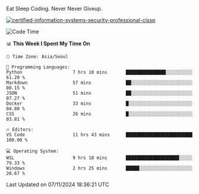 Eat Sleep Coding.
Never Never Giveup.

[![certified-information-systems-security-professional-cissp](https://user-images.githubusercontent.com/44606727/157613689-acd84ec6-5f8f-4e79-89d9-a8d51f033634.png)](https://www.credly.com/badges/f394a010-85a0-450b-9136-8043af01d71c/public_url)

<!--START_SECTION:waka-->
![Code Time](http://img.shields.io/badge/Code%20Time-3%2C556%20hrs%2020%20mins-blue)

📊 **This Week I Spent My Time On** 

```text
🕑︎ Time Zone: Asia/Seoul

💬 Programming Languages: 
Python                   7 hrs 10 mins       ███████████████░░░░░░░░░░   61.20 % 
Markdown                 57 mins             ██░░░░░░░░░░░░░░░░░░░░░░░   08.15 % 
JSON                     51 mins             ██░░░░░░░░░░░░░░░░░░░░░░░   07.27 % 
Docker                   33 mins             █░░░░░░░░░░░░░░░░░░░░░░░░   04.80 % 
CSS                      26 mins             █░░░░░░░░░░░░░░░░░░░░░░░░   03.81 % 

🔥 Editors: 
VS Code                  11 hrs 43 mins      █████████████████████████   100.00 % 

💻 Operating System: 
WSL                      9 hrs 18 mins       ████████████████████░░░░░   79.33 % 
Windows                  2 hrs 25 mins       █████░░░░░░░░░░░░░░░░░░░░   20.67 % 
```


 Last Updated on 07/11/2024 18:36:21 UTC
<!--END_SECTION:waka-->
